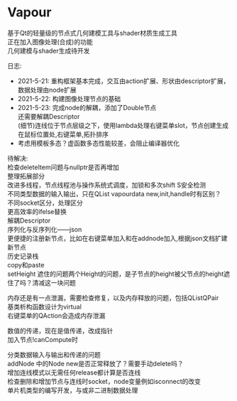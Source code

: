 # Vapour
基于Qt的轻量级的节点式几何建模工具与shader材质生成工具  
正在加入图像处理(合成)的功能  
几何建模与shader生成待开发  

日志:  
* 2021-5-21: 重构框架基本完成，交互由action扩展、形状由descriptor扩展，数据处理由node扩展  
* 2021-5-22: 构建图像处理节点的基础  
* 2021-5-23: 完成node的解耦，添加了Double节点  
还需要解耦Descriptor  
(细节)连线位于节点层级之下，使用lambda处理右键菜单slot，节点创建生成在鼠标位置处,右键菜单,拓扑排序  
* 考虑用模板多态？虚函数多态性能较差，会阻止编译器优化



待解决:  
检查deleteItem问题与nullptr是否再增加  
整理拓展部分  
改进多线程，节点线程池与操作系统式调度，加锁和多次shift S安全检测  
不同类型数据的输入输出，只在QList vapourdata new,init,handle时有区别？  
不同socket区分，处理区分  
更高效率的ifelse替换  
解耦Descriptor  
序列化与反序列化——json  
更便捷的注册新节点，比如在右键菜单加入和在addnode加入,根据json文档扩建新节点  
历史记录栈  
copy和paste  
setHeight 遮住的问题两个Height的问题，是子节点的height被父节点的height遮住了吗？清减这一块问题  

内存还是有一点泄漏，需要检查修复，以及内存释放的问题，包括QListQPair  
基类析构函数设计为virtual  
右键菜单的QAction会造成内存泄漏   

数值的传递，现在是值传递，改成指针  
加入节点!canCompute时  

分类数据输入与输出和传递的问题  
addNode 中的Node new是否正常释放了？需要手动delete吗？  
增加连线模式以无需任何release都计算是否连线  
检查删除和增加节点与连线时socket，node变量例如isconnect的改变  
单片机类型的编写开发，与或非二进制数据处理  
